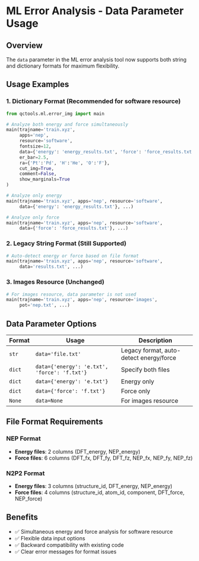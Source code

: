 # ML Error Analysis - Data Parameter Usage

## Overview
The `data` parameter in the ML error analysis tool now supports both string and dictionary formats for maximum flexibility.

## Usage Examples

### 1. Dictionary Format (Recommended for software resource)
```python
from qctools.ml.error_img import main

# Analyze both energy and force simultaneously
main(trajname='train.xyz',
     apps='nep',
     resource='software',
     fontsize=12,
     data={'energy': 'energy_results.txt', 'force': 'force_results.txt'},
     er_bar=2.5,
     ra={'Pt':'Pd', 'H':'He', 'O':'F'},
     cut_img=True,
     comment=False,
     show_marginals=True
)

# Analyze only energy
main(trajname='train.xyz', apps='nep', resource='software',
     data={'energy': 'energy_results.txt'}, ...)

# Analyze only force  
main(trajname='train.xyz', apps='nep', resource='software',
     data={'force': 'force_results.txt'}, ...)
```

### 2. Legacy String Format (Still Supported)
```python
# Auto-detect energy or force based on file format
main(trajname='train.xyz', apps='nep', resource='software',
     data='results.txt', ...)
```

### 3. Images Resource (Unchanged)
```python
# For images resource, data parameter is not used
main(trajname='train.xyz', apps='nep', resource='images',
     pot='nep.txt', ...)
```

## Data Parameter Options

| Format | Usage | Description |
|--------|-------|-------------|
| `str` | `data='file.txt'` | Legacy format, auto-detect energy/force |
| `dict` | `data={'energy': 'e.txt', 'force': 'f.txt'}` | Specify both files |
| `dict` | `data={'energy': 'e.txt'}` | Energy only |
| `dict` | `data={'force': 'f.txt'}` | Force only |
| `None` | `data=None` | For images resource |

## File Format Requirements

### NEP Format
- **Energy files**: 2 columns (DFT_energy, NEP_energy)
- **Force files**: 6 columns (DFT_fx, DFT_fy, DFT_fz, NEP_fx, NEP_fy, NEP_fz)

### N2P2 Format  
- **Energy files**: 3 columns (structure_id, DFT_energy, NEP_energy)
- **Force files**: 4 columns (structure_id, atom_id, component, DFT_force, NEP_force)

## Benefits
- ✅ Simultaneous energy and force analysis for software resource
- ✅ Flexible data input options
- ✅ Backward compatibility with existing code
- ✅ Clear error messages for format issues